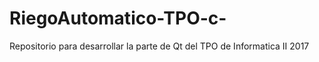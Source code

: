 # RiegoAutomatico-TPO-c-
Repositorio para desarrollar la parte de Qt del TPO de Informatica II 2017
